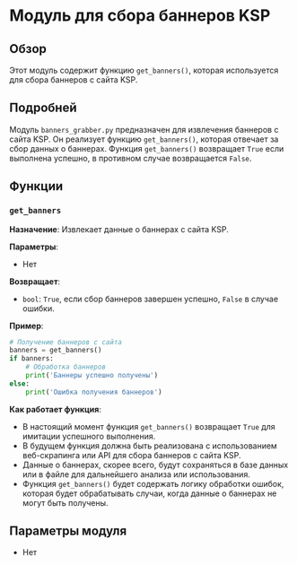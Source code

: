# Модуль для сбора баннеров KSP

## Обзор

Этот модуль содержит функцию `get_banners()`, которая используется для сбора баннеров с сайта KSP. 

## Подробней

Модуль `banners_grabber.py` предназначен для извлечения баннеров с сайта KSP.  Он реализует функцию `get_banners()`, которая  отвечает за сбор данных о баннерах. 
Функция `get_banners()` возвращает `True` если выполнена успешно, в противном случае возвращается `False`.

## Функции

### `get_banners`

**Назначение**: Извлекает данные о баннерах с сайта KSP. 

**Параметры**:

- Нет

**Возвращает**:

- `bool`: `True`, если сбор баннеров завершен успешно, `False` в случае ошибки.

**Пример**:
```python
# Получение баннеров с сайта
banners = get_banners()
if banners:
    # Обработка баннеров 
    print('Баннеры успешно получены')
else:
    print('Ошибка получения баннеров')
```

**Как работает функция**:

- В настоящий момент функция `get_banners()`  возвращает `True` для имитации успешного выполнения.
- В будущем функция должна быть реализована с использованием веб-скрапинга или API для сбора баннеров с сайта KSP.
- Данные о баннерах, скорее всего, будут  сохраняться в базе данных или в файле для дальнейшего анализа или использования.
- Функция `get_banners()`  будет содержать логику обработки ошибок, которая будет обрабатывать случаи, когда данные о баннерах не могут быть получены.


## Параметры модуля

- Нет